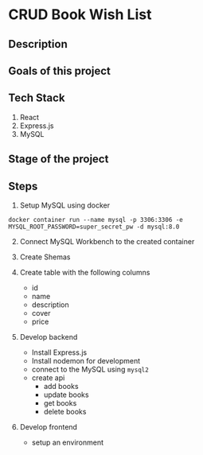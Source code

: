 # CRUD Book Wish List

## Description

## Goals of this project

## Tech Stack

1. React
2. Express.js
3. MySQL

## Stage of the project

## Steps

1. Setup MySQL using docker

```
docker container run --name mysql -p 3306:3306 -e MYSQL_ROOT_PASSWORD=super_secret_pw -d mysql:8.0
```

2. Connect MySQL Workbench to the created container

3. Create Shemas

4. Create table with the following columns

   - id
   - name
   - description
   - cover
   - price

5. Develop backend

   - Install Express.js
   - Install nodemon for development
   - connect to the MySQL using `mysql2`
   - create api
     - add books
     - update books
     - get books
     - delete books

6. Develop frontend

   - setup an environment

